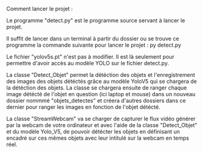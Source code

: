 Comment lancer le projet : 

Le programme "detect.py" est le programme source servant à lancer le projet.

Il suffit de lancer dans un terminal à partir du dossier ou se trouve ce programme la commande suivante pour lancer le projet : 
py detect.py 

Le fichier "yolov5s.pt" n'est pas à modifier. Il est là seulement pour permettre d'avoir accès au modèle YOLO sur le fichier detect.py.

La classe "Detect_Objet" permet la détéction des objets et l'enregistrement des images des objets détéctés grâce au modèle YoloV5 qui se chargera de la détéction des objets. 
La classe se chargera ensuite de ranger chaque image détécté de l'objet en question (ici laptop et mouse) dans un nouveau dossier nommmé "objets_detectes" et créera d'autres dossiers dans ce dernier pour ranger les images en fonction de l'objet détécté.

La classe "StreamWebcam" va se charger de capturer le flux vidéo générer par la webcam de votre ordinateur et avec l'aide de la classe "Detect_Objet" et du modèle Yolo_V5, de pouvoir détécter les objets en définisant un encadré sur ces mêmes objets avec leur intitulé sur la webcam en temps réel.
